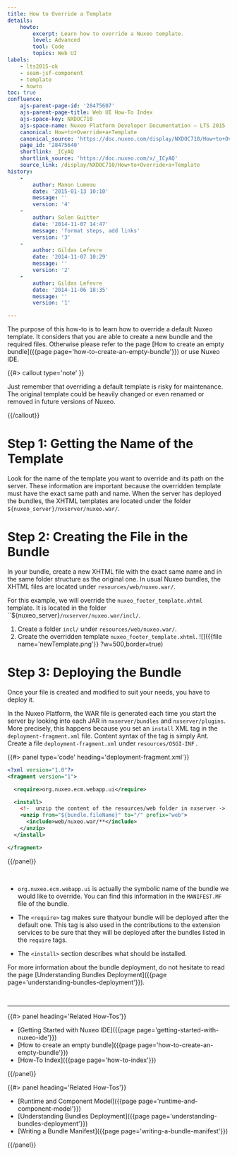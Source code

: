 ```yaml
---
title: How to Override a Template
details:
    howto:
        excerpt: Learn how to override a Nuxeo template.
        level: Advanced
        tool: Code
        topics: Web UI
labels:
    - lts2015-ok
    - seam-jsf-component
    - template
    - howto
toc: true
confluence:
    ajs-parent-page-id: '28475607'
    ajs-parent-page-title: Web UI How-To Index
    ajs-space-key: NXDOC710
    ajs-space-name: Nuxeo Platform Developer Documentation — LTS 2015
    canonical: How+to+Override+a+Template
    canonical_source: 'https://doc.nuxeo.com/display/NXDOC710/How+to+Override+a+Template'
    page_id: '28475640'
    shortlink: _ICyAQ
    shortlink_source: 'https://doc.nuxeo.com/x/_ICyAQ'
    source_link: /display/NXDOC710/How+to+Override+a+Template
history:
    - 
        author: Manon Lumeau
        date: '2015-01-13 10:10'
        message: ''
        version: '4'
    - 
        author: Solen Guitter
        date: '2014-11-07 14:47'
        message: 'format steps, add links'
        version: '3'
    - 
        author: Gildas Lefevre
        date: '2014-11-07 10:29'
        message: ''
        version: '2'
    - 
        author: Gildas Lefevre
        date: '2014-11-06 18:35'
        message: ''
        version: '1'

---
```

The purpose of this how-to is to learn how to override a default Nuxeo template. It considers that you are able to create a new bundle and the required files. Otherwise please refer to the page [How to create an empty bundle]({{page page='how-to-create-an-empty-bundle'}}) or use Nuxeo IDE.

{{#> callout type='note' }}

Just remember that overriding a default template is risky for maintenance. The original template could be heavily changed or even renamed or removed in future versions of Nuxeo.

{{/callout}}

# Step 1: Getting the Name of the Template

Look for the name of the template you want to override and its path on the server. These information are important because the overridden template must have the exact same path and name. When the server has deployed the bundles, the XHTML templates are located under the folder `${nuxeo_server}/nxserver/nuxeo.war/`.

# Step 2: Creating the File in the Bundle

In your bundle, create a new XHTML file with the exact same name and in the same folder structure as the original one. In usual Nuxeo bundles, the XHTML&nbsp;files are located under `resources/web/nuxeo.war/`.

For this example, we will override the `nuxeo_footer_template.xhtml` template. It is located in the folder ``${nuxeo_server}`/nxserver/nuxeo.war/incl/`.

1.  Create a folder `incl/` under `resources/web/nuxeo.war/`.
2.  Create the overridden template `nuxeo_footer_template.xhtml`.
    ![]({{file name='newTemplate.png'}} ?w=500,border=true)

# Step 3: Deploying the Bundle

Once your file is created and modified to suit your needs, you have to deploy it.

In the Nuxeo Platform, the WAR file is generated each time you start the server by looking into each JAR in `nxserver/bundles` and `nxserver/plugins`. More precisely, this happens because you set an `install` XML tag in the `deployment-fragment.xml` file. Content syntax of the tag is simply Ant. Create a file&nbsp;`deployment-fragment.xml` under `resources/OSGI-INF` _._

{{#> panel type='code' heading='deployment-fragment.xml'}}

```xml
<?xml version="1.0"?>
<fragment version="1">

  <require>org.nuxeo.ecm.webapp.ui</require>

  <install>
    <!-  unzip the content of the resources/web folder in nxserver ->
    <unzip from="${bundle.fileName}" to="/" prefix="web">
      <include>web/nuxeo.war/**</include>
    </unzip>
  </install>

</fragment>
```

{{/panel}}

&nbsp;

*   `org.nuxeo.ecm.webapp.ui` is actually the symbolic name of the bundle we would like to override. You can find this information in the `MANIFEST.MF` file of the bundle.
*   The `<require>` tag makes sure thatyour bundle will be deployed after the default one.&nbsp;This tag is also used in the contributions to the extension services to be sure that they will be deployed after the bundles listed in the `require` tags.

*   The `<install>` section describes what should be installed.

For more information about the bundle deployment, do not hesitate to read the page [Understanding Bundles Deployment]({{page page='understanding-bundles-deployment'}}).

&nbsp;

* * *

<div class="row" data-equalizer data-equalize-on="medium"><div class="column medium-6">{{#> panel heading='Related How-Tos'}}

*   [Getting Started with Nuxeo IDE]({{page page='getting-started-with-nuxeo-ide'}})
*   [How to create an empty bundle]({{page page='how-to-create-an-empty-bundle'}})
*   [How-To Index]({{page page='how-to-index'}})

{{/panel}}</div><div class="column medium-6">{{#> panel heading='Related How-Tos'}}

*   [Runtime and Component Model]({{page page='runtime-and-component-model'}})
*   [Understanding Bundles Deployment]({{page page='understanding-bundles-deployment'}})
*   [Writing a Bundle Manifest]({{page page='writing-a-bundle-manifest'}})

{{/panel}}</div></div>